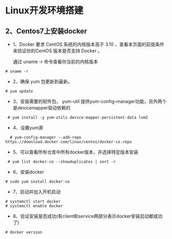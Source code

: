 
# Linux开发环境搭建
## 2、Centos7上安装docker
 - 1、Docker 要求 CentOS 系统的内核版本高于 3.10 ，查看本页面的前提条件来验证你的CentOS 版本是否支持 Docker 。

   通过 uname -r 命令查看你当前的内核版本
```
# uname -r
```

 - 2、确保 yum 包更新到最新。

 ```
 # yum update
 ```

 - 3、安装需要的软件包， yum-util 提供yum-config-manager功能，另外两个是devicemapper驱动依赖的
 ```
  # yum install -y yum-utils device-mapper-persistent-data lvm2
 ```

 - 4、设置yum源

```
  # yum-config-manager --add-repo https://download.docker.com/linux/centos/docker-ce.repo
```
 
 - 5、可以查看所有仓库中所有docker版本，并选择特定版本安装

 ```
  # yum list docker-ce --showduplicates | sort -r
 ```

 - 6、安装docker

 ```
 # sudo yum install docker-ce
 ```

 - 7、启动并加入开机启动

 ```
 # systemctl start docker
 # systemctl enable docker
 ```

 - 8、验证安装是否成功(有client和service两部分表示docker安装启动都成功了)

 ```
 # docker version
 ```